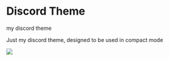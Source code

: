 # Discord Theme
my discord theme

Just my discord theme, designed to be used in compact mode

![](https://i.binclub.dev/kbqlwf9u.png)
